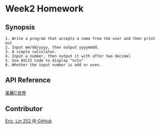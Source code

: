 # Week2 Homework
## Synopsis
    1. Write a program that accepts a name from the user and then print out
    2. Input mm/dd/yyyy, then output yyyymmdd.
    3. A simple calculator. 
    4. Input a number, then output it with after two decimal
    5. Use ASCII Code to display "nctu"
    6. Whether the input number is odd or even.
## API Reference
[美麗C世界]("http://dhcp.tcgs.tc.edu.tw/c/index.htm")
## Contributor
[Eric, Lin 252 @ GitHub]("https://github.com/EricLin252")
